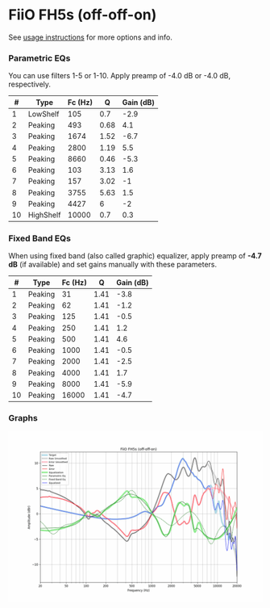 # FiiO FH5s (off-off-on)
See [usage instructions](https://github.com/jaakkopasanen/AutoEq#usage) for more options and info.

### Parametric EQs
You can use filters 1-5 or 1-10. Apply preamp of -4.0 dB or -4.0 dB, respectively.

|   # | Type      |   Fc (Hz) |    Q |   Gain (dB) |
|-----|-----------|-----------|------|-------------|
|   1 | LowShelf  |       105 | 0.7  |        -2.9 |
|   2 | Peaking   |       493 | 0.68 |         4.1 |
|   3 | Peaking   |      1674 | 1.52 |        -6.7 |
|   4 | Peaking   |      2800 | 1.19 |         5.5 |
|   5 | Peaking   |      8660 | 0.46 |        -5.3 |
|   6 | Peaking   |       103 | 3.13 |         1.6 |
|   7 | Peaking   |       157 | 3.02 |        -1   |
|   8 | Peaking   |      3755 | 5.63 |         1.5 |
|   9 | Peaking   |      4427 | 6    |        -2   |
|  10 | HighShelf |     10000 | 0.7  |         0.3 |

### Fixed Band EQs
When using fixed band (also called graphic) equalizer, apply preamp of **-4.7 dB** (if available) and set gains manually with these parameters.

|   # | Type    |   Fc (Hz) |    Q |   Gain (dB) |
|-----|---------|-----------|------|-------------|
|   1 | Peaking |        31 | 1.41 |        -3.8 |
|   2 | Peaking |        62 | 1.41 |        -1.2 |
|   3 | Peaking |       125 | 1.41 |        -0.5 |
|   4 | Peaking |       250 | 1.41 |         1.2 |
|   5 | Peaking |       500 | 1.41 |         4.6 |
|   6 | Peaking |      1000 | 1.41 |        -0.5 |
|   7 | Peaking |      2000 | 1.41 |        -2.5 |
|   8 | Peaking |      4000 | 1.41 |         1.7 |
|   9 | Peaking |      8000 | 1.41 |        -5.9 |
|  10 | Peaking |     16000 | 1.41 |        -4.7 |

### Graphs
![](./FiiO%20FH5s%20(off-off-on).png)
